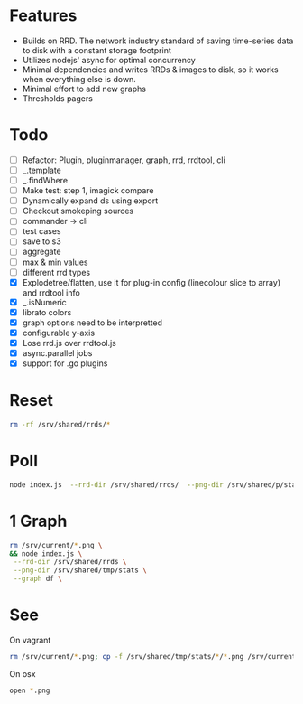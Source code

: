 # Features

 - Builds on RRD. The network industry standard of saving time-series data to disk with a constant storage footprint
 - Utilizes nodejs' async for optimal concurrency
 - Minimal dependencies and writes RRDs & images to disk, so it works when everything else is down.
 - Minimal effort to add new graphs
 - Thresholds pagers

# Todo

 - [ ] Refactor: Plugin, pluginmanager, graph, rrd, rrdtool, cli
 - [ ] _.template
 - [ ] _.findWhere
 - [ ] Make test: step 1, imagick compare
 - [ ] Dynamically expand ds using export
 - [ ] Checkout smokeping sources
 - [ ] commander -> cli
 - [ ] test cases
 - [ ] save to s3
 - [ ] aggregate
 - [ ] max & min values
 - [ ] different rrd types
 - [x] Explodetree/flatten, use it for plug-in config (linecolour slice to array) and rrdtool info
 - [x] _.isNumeric
 - [x] librato colors
 - [x] graph options need to be interpretted
 - [x] configurable y-axis
 - [x] Lose rrd.js over rrdtool.js
 - [x] async.parallel jobs
 - [x] support for .go plugins

# Reset

```bash
rm -rf /srv/shared/rrds/*
```

# Poll

```bash
node index.js  --rrd-dir /srv/shared/rrds/  --png-dir /srv/shared/p/stats  --auto-write-png
```

# 1 Graph

```bash
rm /srv/current/*.png \
&& node index.js \
 --rrd-dir /srv/shared/rrds \
 --png-dir /srv/shared/tmp/stats \
 --graph df \
```

# See

On vagrant

```bash
rm /srv/current/*.png; cp -f /srv/shared/tmp/stats/*/*.png /srv/current/
```

On osx

```bash
open *.png
```

